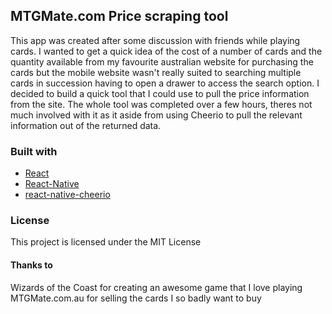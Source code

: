 ## MTGMate.com Price scraping tool

This app was created after some discussion with friends while playing cards. I wanted to get a quick idea of the cost of a number of cards and the quantity available from my favourite australian website for purchasing the cards but the mobile website wasn't really suited to searching multiple cards in succession having to open a drawer to access the search option.
I decided to build a quick tool that I could use to pull the price information from the site. The whole tool was completed over a few hours, theres not much involved with it as it aside from using Cheerio to pull the relevant information out of the returned data.


### Built with
- [React](https://reactjs.org/)
- [React-Native](https://reactnative.dev/)
- [react-native-cheerio](https://www.npmjs.com/package/react-native-cheerio)

### License
This project is licensed under the MIT License

#### Thanks to
Wizards of the Coast for creating an awesome game that I love playing
MTGMate.com.au for selling the cards I so badly want to buy